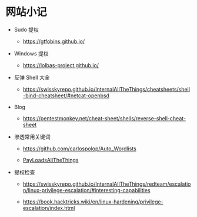 # 网站小记

-  Sudo 提权


	- https://gtfobins.github.io/


- Windows 提权


	- https://lolbas-project.github.io/


- 反弹 Shell 大全


	- https://swisskyrepo.github.io/InternalAllTheThings/cheatsheets/shell-bind-cheatsheet/#netcat-openbsd


- Blog


  -  https://pentestmonkey.net/cheat-sheet/shells/reverse-shell-cheat-sheet


- 渗透常用关键词


    - https://github.com/carlospolop/Auto_Wordlists

	- [PayLoadsAllTheThings](https://github.com/swisskyrepo/PayloadsAllTheThings)


- 提权检查


	- https://swisskyrepo.github.io/InternalAllTheThings/redteam/escalation/linux-privilege-escalation/#interesting-capabilities
	
	- https://book.hacktricks.wiki/en/linux-hardening/privilege-escalation/index.html
